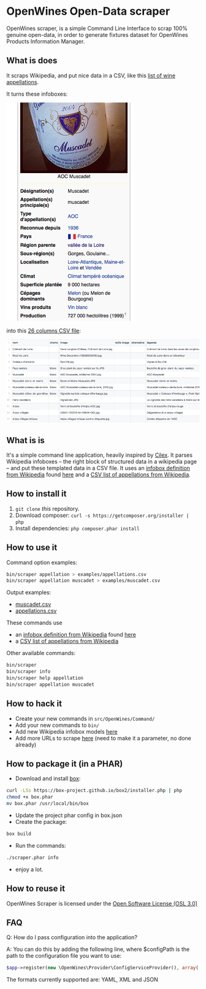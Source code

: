 OpenWines Open-Data scraper
===========================

OpenWines scraper, is a simple Command Line Interface to scrap 100% genuine open-data,
in order to generate fixtures dataset for OpenWines Products Information Manager.

## What is does

It scraps Wikipedia, and put nice data in a CSV, like this [list of wine appellations](examples/appellations.csv).

It turns these infoboxes:

![infobox](examples/infobox.png)

into this [26 columns CSV file](examples/appellations.csv):

![csv](examples/csv.png)

## What is is

It's a simple command line application, heavily inspired by [Cilex](https://github.com/Cilex/Cilex).
It parses Wikipedia infoboxes – the right block of structured data in a wikipedia page – and put these templated data in a CSV file.
It uses an [infobox definition from Wikipedia](config/Resources/Appellations/InfoboxModel/FR_Infobox_Region_viticole.yml) found [here](https://fr.wikipedia.org/wiki/Mod%C3%A8le:Infobox_R%C3%A9gion_viticole) and a [CSV list of appellations from Wikipedia](config/Sources/FR_AOC.csv).

## How to install it

 1. `git clone` _this_ repository.
 2. Download composer: `curl -s https://getcomposer.org/installer | php`
 3. Install dependencies: `php composer.phar install`


## How to use it

Command option examples:

```bash
bin/scraper appellation > examples/appellations.csv  
bin/scraper appellation muscadet > examples/muscadet.csv
```

Output examples: 

 - [muscadet.csv](examples/muscadet.csv)
 - [appellations.csv](examples/appellations.csv)

These commands use 

 - an [infobox definition from Wikipedia](config/Resources/Appellations/InfoboxModel/FR_Infobox_Region_viticole.yml) found [here](https://fr.wikipedia.org/wiki/Mod%C3%A8le:Infobox_R%C3%A9gion_viticole)
 - a [CSV list of appellations from Wikipedia](config/Sources/FR_AOC.csv)

Other available commands:

```bash
bin/scraper 
bin/scraper info
bin/scraper help appellation
bin/scraper appellation muscadet
```

## How to hack it

 - Create your new commands in `src/OpenWines/Command/`
 - Add your new commands to `bin/`
 - Add new Wikipedia infobox models [here](config/Resources/Appellations/InfoboxModel/)
 - Add more URLs to scrape [here](config/Sources/) (need to make it a parameter, no done already)

## How to package it (in a PHAR)

 - Download and install [box][5]:
```sh
curl -LSs https://box-project.github.io/box2/installer.php | php
chmod +x box.phar
mv box.phar /usr/local/bin/box
```
 - Update the project phar config in box.json
 - Create the package:
```sh
box build
```
 - Run the commands:
```sh
./scraper.phar info
```
 - enjoy a lot.

## How to reuse it

OpenWines Scraper is licensed under the [Open Software License (OSL 3.0)](http://opensource.org/licenses/osl-3.0.php)

[1]: http://symfony.com
[2]: http://silex.sensiolabs.org
[3]: http://cilex.github.com/get/cilex.phar
[4]: http://cilex.github.com/documentation
[5]: https://box-project.github.io/box2/

## FAQ

Q: How do I pass configuration into the application?

A: You can do this by adding the following line, where $configPath is the path to the configuration file you want to use:

```php
$app->register(new \OpenWines\Provider\ConfigServiceProvider(), array('config.path' => $configPath));
```

The formats currently supported are: YAML, XML and JSON